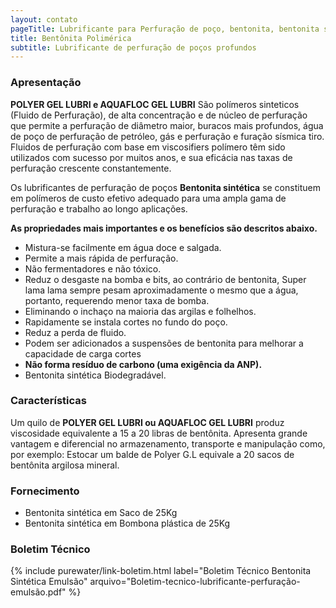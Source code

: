 ```yaml
---
layout: contato
pageTitle: Lubrificante para Perfuração de poço, bentonita, bentonita sintetica, bentonita lubrificante, fluido de perfuração de poços
title: Bentônita Polimérica
subtitle: Lubrificante de perfuração de poços profundos
---
```


### Apresentação

**POLYER GEL LUBRI e AQUAFLOC GEL LUBRI** São polímeros sinteticos (Fluido de Perfuração), de alta concentração e de núcleo de perfuração que permite a perfuração de diâmetro maior, buracos mais profundos, água de poço de perfuração de petróleo, gás e perfuração e furação sísmica tiro. Fluidos de perfuração com base em viscosifiers polímero têm sido utilizados com sucesso por muitos anos, e sua eficácia nas taxas de perfuração crescente constantemente.

Os lubrificantes de perfuração de poços **Bentonita sintética** se constituem em polímeros de custo efetivo adequado para uma ampla gama de perfuração e trabalho ao longo aplicações.

**As propriedades mais importantes e os benefícios são descritos abaixo.**

- Mistura-se facilmente em água doce e salgada.
- Permite a mais rápida de perfuração.
- Não fermentadores e não tóxico.
- Reduz o desgaste na bomba e bits, ao contrário de bentonita, Super   lama lama sempre pesam aproximadamente o mesmo que a água, portanto, requerendo menor taxa de bomba.
- Eliminando o inchaço na maioria das argilas e folhelhos.
- Rapidamente se instala cortes no fundo do poço.
- Reduz a perda de fluido.
- Podem ser adicionados a suspensões de bentonita para melhorar a capacidade de carga cortes
- **Não forma resíduo de carbono (uma exigência da ANP).**
- Bentonita sintética Biodegradável.


### Características

Um quilo de **POLYER GEL LUBRI ou AQUAFLOC GEL LUBRI** produz viscosidade equivalente a 15 a 20 libras de bentônita.
Apresenta grande vantagem e diferencial no armazenamento, transporte e manipulação como, por exemplo: Estocar um balde de Polyer G.L equivale a 20 sacos de bentônita argilosa mineral.

### Fornecimento

- Bentonita sintética em Saco de 25Kg
- Bentonita sintética em Bombona plástica de 25Kg

### Boletim Técnico

{% include purewater/link-boletim.html 
   label="Boletim Técnico Bentonita Sintética Emulsão" 
   arquivo="Boletim-tecnico-lubrificante-perfuração-emulsão.pdf" %}
   


